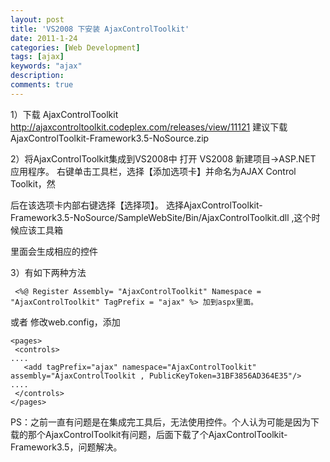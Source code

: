 ```yaml
---
layout: post
title: 'VS2008 下安装 AjaxControlToolkit'
date: 2011-1-24
categories: [Web Development]
tags: [ajax]
keywords: "ajax"
description: 
comments: true
---
```



1）下载 AjaxControlToolkit
 <http://ajaxcontroltoolkit.codeplex.com/releases/view/11121>
 建议下载AjaxControlToolkit-Framework3.5-NoSource.zip

2）将AjaxControlToolkit集成到VS2008中
 打开 VS2008 新建项目->ASP.NET 应用程序。
 右键单击工具栏，选择【添加选项卡】并命名为AJAX Control Toolkit，然

后在该选项卡内部右键选择【选择项】。
 选择AjaxControlToolkit-Framework3.5-NoSource/SampleWebSite/Bin/AjaxControlToolkit.dll ,这个时候应该工具箱

里面会生成相应的控件

3）有如下两种方法    

``` aspx-cs    
 <%@ Register Assembly= "AjaxControlToolkit" Namespace = "AjaxControlToolkit" TagPrefix = "ajax" %> 加到aspx里面。
````    
 或者
修改web.config，添加

``` aspx-cs    
<pages>
 <controls>
....
   <add tagPrefix="ajax" namespace="AjaxControlToolkit" assembly="AjaxControlToolkit , PublicKeyToken=31BF3856AD364E35"/> 
....  
 </controls>
</pages> 
```

PS：之前一直有问题是在集成完工具后，无法使用控件。个人认为可能是因为下载的那个AjaxControlToolkit有问题，后面下载了个AjaxControlToolkit-Framework3.5，问题解决。
